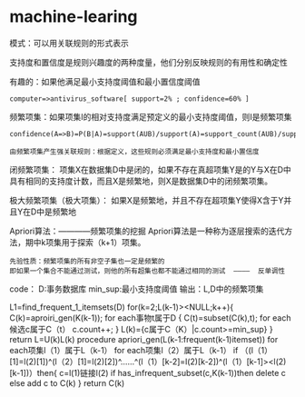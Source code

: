 # machine-learing
模式：可以用关联规则的形式表示
  
  支持度和置信度是规则兴趣度的两种度量，他们分别反映规则的有用性和确定性
  
  有趣的：如果他满足最小支持度阈值和最小置信度阈值
    
    computer=>antivirus_software[ support=2% ; confidence=60% ]

频繁项集：如果项集I的相对支持度满足预定义的最小支持度阈值，则I是频繁项集
    
    confidence(A=>B)=P(B|A)=support(AUB)/support(A)=support_count(AUB)/support_count(A)
    
    由频繁项集产生强关联规则：根据定义，这些规则必须满足最小支持度和最小置信度
     
闭频繁项集：
    项集X在数据集D中是闭的，如果不存在真超项集Y是的Y与X在D中具有相同的支持度计数，而且X是频繁地，则X是数据集D中的闭频繁项集。
   
极大频繁项集（极大项集）：
    如果X是频繁地，并且不存在超项集Y使得X含于Y并且Y在D中是频繁地
    
Apriori算法：————频繁项集的挖掘
    Apriori算法是一种称为逐层搜索的迭代方法，期中k项集用于探索（k+1）项集。
    
    先验性质：频繁项集的所有非空子集也一定是频繁的
    即如果一个集合不能通过测试，则他的所有超集也都不能通过相同的测试  ————  反单调性
    
code：
  D:事务数据库
  min_sup:最小支持度阈值
  输出：L,D中的频繁项集
  
  L1=find_frequent_1_itemsets(D)
  for(k=2;L(k-1)><NULL;k++){
    C(k)=aproiri_gen(K(k-1));
    for each事物t属于D
    {
      C(t)=subset(C(k),t);
      for each 候选c属于C（t）
      c.count++;
    }
    L(k)={c属于C（K）|c.count>=min_sup}
  }
  return L=U(k)L(k)
procedure apriori_gen(L(k-1:frequent(k-1)itemset))
    for each项集l（1）属于L（k-1）
      for each项集l（2）属于L（k-1）
        if （(l（1）[1]=l(2)[1])^(l（2）[1]=l(2)[2])^……^(l（1）[k-2]=l(2)[k-2])^(l（1）[k-1]><l(2)[k-1])）then{
        c=l(1)链接l(2)
        if has_infrequent_subset(c,K(k-1))then
          delete c
        else add c to C(k)
        }
      return  C(k)
